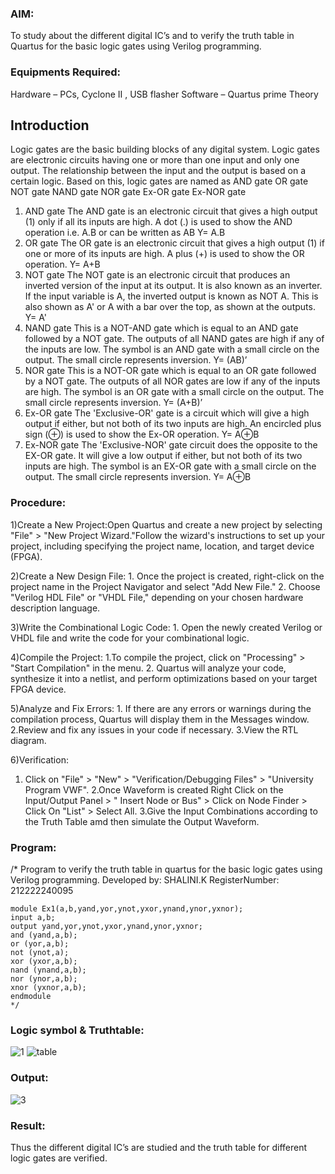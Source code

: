 ### AIM:
To study about the different digital IC’s and to verify the truth table in Quartus for the basic logic gates using Verilog programming.

### Equipments Required:
Hardware – PCs, Cyclone II , USB flasher
Software – Quartus prime
Theory
## Introduction
Logic gates are the basic building blocks of any digital system. Logic gates are electronic circuits having one or more than one input and only one output. The relationship between the input and the output is based on a certain logic. Based on this, logic gates are named as
AND gate
OR gate
NOT gate
NAND gate
NOR gate
Ex-OR gate
Ex-NOR gate
1) AND gate
The AND gate is an electronic circuit that gives a high output (1) only if all its inputs are high. A dot (.) is used to show the AND operation i.e. A.B or can be written as AB
Y= A.B
2) OR gate
The OR gate is an electronic circuit that gives a high output (1) if one or more of its inputs are high. A plus (+) is used to show the OR operation.
Y= A+B
3) NOT gate
The NOT gate is an electronic circuit that produces an inverted version of the input at its output. It is also known as an inverter. If the input variable is A, the inverted output is known as NOT A. This is also shown as A' or A with a bar over the top, as shown at the outputs.
Y= A'
4) NAND gate
This is a NOT-AND gate which is equal to an AND gate followed by a NOT gate. The outputs of all NAND gates are high if any of the inputs are low. The symbol is an AND gate with a small circle on the output. The small circle represents inversion.
Y= (AB)’
5) NOR gate
This is a NOT-OR gate which is equal to an OR gate followed by a NOT gate. The outputs of all NOR gates are low if any of the inputs are high. The symbol is an OR gate with a small circle on the output. The small circle represents inversion.
Y= (A+B)’
6) Ex-OR gate
The 'Exclusive-OR' gate is a circuit which will give a high output if either, but not both of its two inputs are high. An encircled plus sign (⊕) is used to show the Ex-OR operation.
Y= A⊕B
7) Ex-NOR gate
The 'Exclusive-NOR' gate circuit does the opposite to the EX-OR gate. It will give a low output if either, but not both of its two inputs are high. The symbol is an EX-OR gate with a small circle on the output. The small circle represents inversion.
Y= A⊕B

### Procedure:

1)Create a New Project:Open Quartus and create a new project by selecting "File" > "New Project Wizard."Follow the wizard's instructions to set up your project, including specifying the project name, location, and target device (FPGA).

2)Create a New Design File:
    1. Once the project is created, right-click on the project name in the Project Navigator and select "Add New File."
    2. Choose "Verilog HDL File" or "VHDL File," depending on your chosen hardware description language.
    
3)Write the Combinational Logic Code:
    1. Open the newly created Verilog or VHDL file and write the code for your combinational logic.
    
4)Compile the Project:
    1.To compile the project, click on "Processing" > "Start Compilation" in the menu.
    2. Quartus will analyze your code, synthesize it into a netlist, and perform optimizations based on your target FPGA device.
    
5)Analyze and Fix Errors:
    1. If there are any errors or warnings during the compilation process, Quartus will display them in the Messages window.
    2.Review and fix any issues in your code if necessary.
    3.View the RTL diagram.
    
6)Verification:
   1. Click on "File" > "New" > "Verification/Debugging Files" > "University Program VWF".
   2.Once Waveform is created Right Click on the Input/Output Panel > " Insert Node or Bus" > Click on Node Finder > Click On "List" > Select All.
   3.Give the Input Combinations according to the Truth Table amd then simulate the Output Waveform.

### Program:
/*
Program to verify the truth table in quartus for the basic logic gates using Verilog programming.
Developed by: SHALINI.K
RegisterNumber:  212222240095
```
module Ex1(a,b,yand,yor,ynot,yxor,ynand,ynor,yxnor);
input a,b;
output yand,yor,ynot,yxor,ynand,ynor,yxnor;
and (yand,a,b);
or (yor,a,b);
not (ynot,a);
xor (yxor,a,b);
nand (ynand,a,b);
nor (ynor,a,b);
xnor (yxnor,a,b);
endmodule
*/
```
 ### Logic symbol & Truthtable:
![1](https://github.com/shalinikannan23/Study-of-basic-digital-IC-s-and-verification-of-truth-tables-for-different-logic-gates-realization-/assets/118656529/b8395052-5d73-48a7-bab1-cd457ee4d32b)
![table](https://github.com/shalinikannan23/Study-of-basic-digital-IC-s-and-verification-of-truth-tables-for-different-logic-gates-realization-/assets/118656529/78e8b293-09fd-43e1-ad64-506ffb98802f)
### Output:
![3](https://github.com/shalinikannan23/Study-of-basic-digital-IC-s-and-verification-of-truth-tables-for-different-logic-gates-realization-/assets/118656529/352598ba-dbea-4c1a-ba9b-ccdbcddb067b)
### Result:
Thus the different digital IC’s are studied and the truth table for different logic gates are verified.

